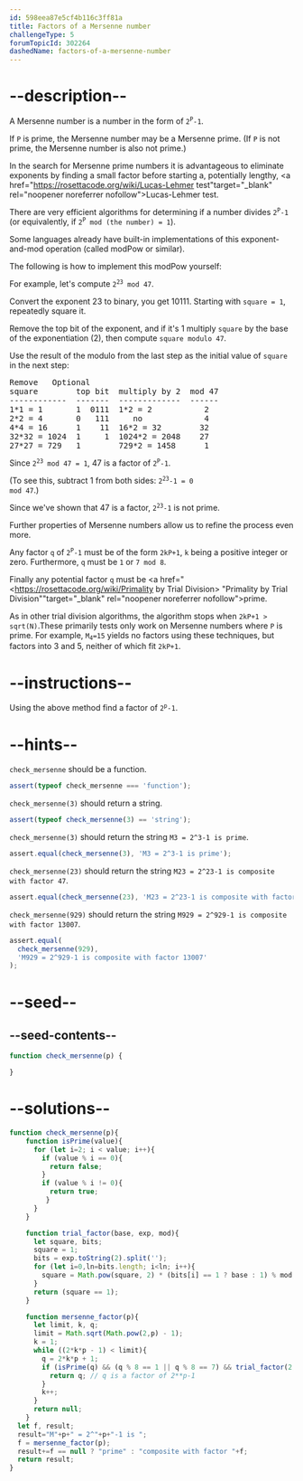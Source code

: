 ```yaml
---
id: 598eea87e5cf4b116c3ff81a
title: Factors of a Mersenne number
challengeType: 5
forumTopicId: 302264
dashedName: factors-of-a-mersenne-number
---
```


# --description--

A Mersenne number is a number in the form of <code>2<sup>P</sup>-1</code>.

If `P` is prime, the Mersenne number may be a Mersenne prime. (If `P` is not prime, the Mersenne number is also not prime.)

In the search for Mersenne prime numbers it is advantageous to eliminate exponents by finding a small factor before starting a, potentially lengthy, <a href="https://rosettacode.org/wiki/Lucas-Lehmer test"target="_blank" rel="noopener noreferrer nofollow">Lucas-Lehmer test</a>.

There are very efficient algorithms for determining if a number divides <code>2<sup>P</sup>-1</code> (or equivalently, if <code>2<sup>P</sup> mod (the number) = 1</code>).

Some languages already have built-in implementations of this exponent-and-mod operation (called modPow or similar).

The following is how to implement this modPow yourself:

For example, let's compute <code>2<sup>23</sup> mod 47</code>.

Convert the exponent 23 to binary, you get 10111. Starting with <code><tt>square</tt> = 1</code>, repeatedly square it.

Remove the top bit of the exponent, and if it's 1 multiply `square` by the base of the exponentiation (2), then compute <code><tt>square</tt> modulo 47</code>.

Use the result of the modulo from the last step as the initial value of `square` in the next step:

<pre>Remove   Optional
square        top bit  multiply by 2  mod 47
------------  -------  -------------  ------
1*1 = 1       1  0111  1*2 = 2           2
2*2 = 4       0   111     no             4
4*4 = 16      1    11  16*2 = 32        32
32*32 = 1024  1     1  1024*2 = 2048    27
27*27 = 729   1        729*2 = 1458      1
</pre>

Since <code>2<sup>23</sup> mod 47 = 1</code>, 47 is a factor of <code>2<sup>P</sup>-1</code>.

(To see this, subtract 1 from both sides: <code>2<sup>23</sup>-1 = 0 mod 47</code>.)

Since we've shown that 47 is a factor, <code>2<sup>23</sup>-1</code> is not prime.

Further properties of Mersenne numbers allow us to refine the process even more.

Any factor `q` of <code>2<sup>P</sup>-1</code> must be of the form `2kP+1`, `k` being a positive integer or zero. Furthermore, `q` must be `1` or `7 mod 8`.

Finally any potential factor `q` must be <a href="<https://rosettacode.org/wiki/Primality by Trial Division> "Primality by Trial Division""target="_blank" rel="noopener noreferrer nofollow">prime</a>.

As in other trial division algorithms, the algorithm stops when `2kP+1 > sqrt(N)`.These primarily tests only work on Mersenne numbers where `P` is prime. For example, <code>M<sub>4</sub>=15</code> yields no factors using these techniques, but factors into 3 and 5, neither of which fit `2kP+1`.

# --instructions--

Using the above method find a factor of <code>2<sup>p</sup>-1</code>.

# --hints--

`check_mersenne` should be a function.

```js
assert(typeof check_mersenne === 'function');
```

`check_mersenne(3)` should return a string.

```js
assert(typeof check_mersenne(3) == 'string');
```

`check_mersenne(3)` should return the string `M3 = 2^3-1 is prime`.

```js
assert.equal(check_mersenne(3), 'M3 = 2^3-1 is prime');
```

`check_mersenne(23)` should return the string `M23 = 2^23-1 is composite with factor 47`.

```js
assert.equal(check_mersenne(23), 'M23 = 2^23-1 is composite with factor 47');
```

`check_mersenne(929)` should return the string `M929 = 2^929-1 is composite with factor 13007`.

```js
assert.equal(
  check_mersenne(929),
  'M929 = 2^929-1 is composite with factor 13007'
);
```

# --seed--

## --seed-contents--

```js
function check_mersenne(p) {

}
```

# --solutions--

```js
function check_mersenne(p){
    function isPrime(value){
      for (let i=2; i < value; i++){
        if (value % i == 0){
          return false;
        }
        if (value % i != 0){
          return true;
         }
      }
    }

    function trial_factor(base, exp, mod){
      let square, bits;
      square = 1;
      bits = exp.toString(2).split('');
      for (let i=0,ln=bits.length; i<ln; i++){
        square = Math.pow(square, 2) * (bits[i] == 1 ? base : 1) % mod;
      }
      return (square == 1);
    }

    function mersenne_factor(p){
      let limit, k, q;
      limit = Math.sqrt(Math.pow(2,p) - 1);
      k = 1;
      while ((2*k*p - 1) < limit){
        q = 2*k*p + 1;
        if (isPrime(q) && (q % 8 == 1 || q % 8 == 7) && trial_factor(2,p,q)){
          return q; // q is a factor of 2**p-1
        }
        k++;
      }
      return null;
    }
  let f, result;
  result="M"+p+" = 2^"+p+"-1 is ";
  f = mersenne_factor(p);
  result+=f == null ? "prime" : "composite with factor "+f;
  return result;
}
```
